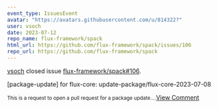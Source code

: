 ```yaml
---
event_type: IssuesEvent
avatar: "https://avatars.githubusercontent.com/u/814322?"
user: vsoch
date: 2023-07-12
repo_name: flux-framework/spack
html_url: https://github.com/flux-framework/spack/issues/106
repo_url: https://github.com/flux-framework/spack
---
```


<a href='https://github.com/vsoch' target='_blank'>vsoch</a> closed issue <a href='https://github.com/flux-framework/spack/issues/106' target='_blank'>flux-framework/spack#106</a>.

<p>[package-update] for flux-core: update-package/flux-core-2023-07-08</p><small>This is a request to open a pull request for a package update....</small><a href='https://github.com/flux-framework/spack/issues/106' target='_blank'>View Comment</a>